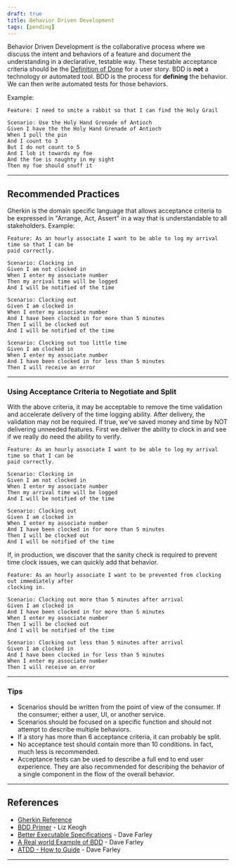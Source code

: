 ```yaml
---
draft: true
title: Behavior Driven Development
tags: [pending]
---
```


Behavior Driven Development is the collaborative process where we discuss the intent and behaviors of a feature and
document the understanding in a declarative, testable way. These testable acceptance criteria should be the
[Definition of Done](../../workflow-management/definition-of-done) for a
user story.
BDD is **not** a technology or automated tool. BDD is the process for **defining** the behavior. We can then write
automated tests for those behaviors.

Example:

```gherkin
Feature: I need to smite a rabbit so that I can find the Holy Grail

Scenario: Use the Holy Hand Grenade of Antioch
Given I have the the Holy Hand Grenade of Antioch
When I pull the pin
And I count to 3
But I do not count to 5
And I lob it towards my foe
And the foe is naughty in my sight
Then my foe should snuff it
```

---

## Recommended Practices

Gherkin is the domain specific
language that allows acceptance criteria to be expressed in "Arrange, Act, Assert" in a
way that is understandable to all stakeholders.
Example:

```gherkin
Feature: As an hourly associate I want to be able to log my arrival time so that I can be
paid correctly.

Scenario: Clocking in
Given I am not clocked in
When I enter my associate number
Then my arrival time will be logged
And I will be notified of the time

Scenario: Clocking out
Given I am clocked in
When I enter my associate number
And I have been clocked in for more than 5 minutes
Then I will be clocked out
And I will be notified of the time

Scenario: Clocking out too little time
Given I am clocked in
When I enter my associate number
And I have been clocked in for less than 5 minutes
Then I will receive an error
```

---

### Using Acceptance Criteria to Negotiate and Split

With the above criteria, it may be acceptable to remove the time validation and
accelerate delivery of the time logging ability. After delivery, the validation
may not be required. If true, we've saved money and time by NOT delivering
unneeded features.
First we deliver the ability to clock in and see if we really do need the ability
to verify.

```gherkin
Feature: As an hourly associate I want to be able to log my arrival time so that I can be
paid correctly.

Scenario: Clocking in
Given I am not clocked in
When I enter my associate number
Then my arrival time will be logged
And I will be notified of the time

Scenario: Clocking out
Given I am clocked in
When I enter my associate number
And I have been clocked in for more than 5 minutes
Then I will be clocked out
And I will be notified of the time
```

If, in production, we discover that the sanity check is required to prevent time
clock issues, we can quickly add that behavior.

```gherkin
Feature: As an hourly associate I want to be prevented from clocking out immediately after
clocking in.

Scenario: Clocking out more than 5 minutes after arrival
Given I am clocked in
And I have been clocked in for more than 5 minutes
When I enter my associate number
Then I will be clocked out
And I will be notified of the time

Scenario: Clocking out less than 5 minutes after arrival
Given I am clocked in
And I have been clocked in for less than 5 minutes
When I enter my associate number
Then I will receive an error
```

---

### Tips

- Scenarios should be written from the point of view of the consumer. If the consumer; either a user, UI, or another service.
- Scenarios should be focused on a specific function and should not attempt to
  describe multiple behaviors.
- If a story has more than 6 acceptance criteria, it can probably be split.
- No acceptance test should contain more than 10 conditions. In fact, much less
  is recommended.
- Acceptance tests can be used to describe a full end to end user experience. They are also recommended for describing
  the behavior of a single component in the flow of the overall behavior.

---

## References

- [Gherkin Reference](https://cucumber.io/docs/gherkin/reference/)
- [BDD Primer](https://lizkeogh.com/behaviour-driven-development/) - Liz Keogh
- [Better Executable Specifications](https://www.youtube.com/watch?v=5CXSEINRojM) - Dave Farley
- [A Real world Example of BDD](https://www.youtube.com/watch?v=9P5WG8CkPrQ) - Dave Farley
- <a href="../../ATDD - How to Guide.pdf" target="_blank">ATDD - How to Guide</a> - Dave Farley

---
